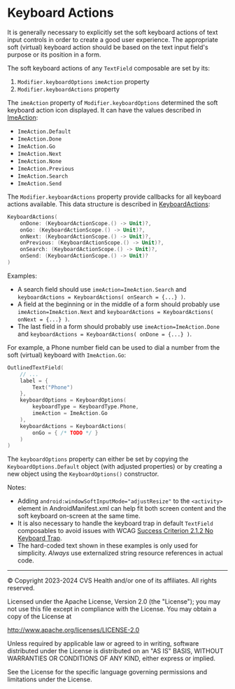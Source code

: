 # Keyboard Actions
It is generally necessary to explicitly set the soft keyboard actions of text input controls in order to create a good user experience. The appropriate soft (virtual) keyboard action should be based on the text input field's purpose or its position in a form.

The soft keyboard actions of any `TextField` composable are set by its:

1. `Modifier.keyboardOptions` `imeAction` property
2. `Modifier.keyboardActions` property

The `imeAction` property of `Modifier.keyboardOptions` determined the soft keyboard action icon displayed. It can have the values described in [ImeAction](https://developer.android.com/reference/kotlin/androidx/compose/ui/text/input/ImeAction):

* `ImeAction.Default`
* `ImeAction.Done`
* `ImeAction.Go`
* `ImeAction.Next`
* `ImeAction.None`
* `ImeAction.Previous`
* `ImeAction.Search`
* `ImeAction.Send`

The `Modifier.keyboardActions` property provide callbacks for all keyboard actions available. This data structure is described in [KeyboardActions](https://developer.android.com/reference/kotlin/androidx/compose/foundation/text/KeyboardActions):

```kotlin
KeyboardActions(
    onDone: (KeyboardActionScope.() -> Unit)?,
    onGo: (KeyboardActionScope.() -> Unit)?,
    onNext: (KeyboardActionScope.() -> Unit)?,
    onPrevious: (KeyboardActionScope.() -> Unit)?,
    onSearch: (KeyboardActionScope.() -> Unit)?,
    onSend: (KeyboardActionScope.() -> Unit)?
)
```

Examples:

* A search field should use `imeAction=ImeAction.Search` and `keyboardActions = KeyboardActions( onSearch = {...} )`.
* A field at the beginning or in the middle of a form should probably use `imeAction=ImeAction.Next` and `keyboardActions = KeyboardActions( onNext = {...} )`.
* The last field in a form should probably use `imeAction=ImeAction.Done` and `keyboardActions = KeyboardActions( onDone = {...} )`.

For example, a Phone number field can be used to dial a number from the soft (virtual) keyboard with `ImeAction.Go`:

```kotlin
OutlinedTextField(
    // ...
    label = {
        Text("Phone")
    },
    keyboardOptions = KeyboardOptions(
        keyboardType = KeyboardType.Phone,
        imeAction = ImeAction.Go
    ),
    keyboardActions = KeyboardActions(
        onGo = { /* TODO */ }
    )
)
```

The `keyboardOptions` property can either be set by copying the `KeyboardOptions.Default` object (with adjusted properties) or by creating a new object using the `KeyboardOptions()` constructor.

Notes:

* Adding `android:windowSoftInputMode="adjustResize"` to the `<activity>` element in AndroidManifest.xml can help fit both screen content and the soft keyboard on-screen at the same time.
* It is also necessary to handle the keyboard trap in default `TextField` composables to avoid issues with WCAG [Success Criterion 2.1.2 No Keyboard Trap](https://www.w3.org/TR/WCAG22/#no-keyboard-trap).
* The hard-coded text shown in these examples is only used for simplicity. _Always_ use externalized string resource references in actual code.

----

© Copyright 2023-2024 CVS Health and/or one of its affiliates. All rights reserved.

Licensed under the Apache License, Version 2.0 (the "License");
you may not use this file except in compliance with the License.
You may obtain a copy of the License at

http://www.apache.org/licenses/LICENSE-2.0

Unless required by applicable law or agreed to in writing, software
distributed under the License is distributed on an "AS IS" BASIS,
WITHOUT WARRANTIES OR CONDITIONS OF ANY KIND, either express or implied.

See the License for the specific language governing permissions and
limitations under the License.
